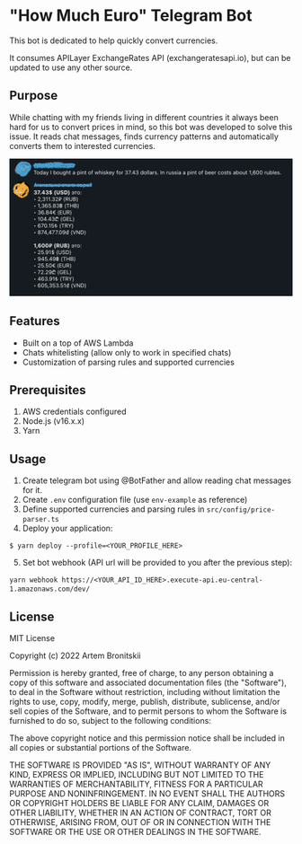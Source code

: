 # "How Much Euro" Telegram Bot

This bot is dedicated to help quickly convert currencies.

It consumes APILayer ExchangeRates API (exchangeratesapi.io), but can be updated to use any other source.

## Purpose

While chatting with my friends living in different countries it always been hard for us to convert prices in mind,
so this bot was developed to solve this issue. It reads chat messages, finds currency patterns and
automatically converts them to interested currencies.

![Example](docs/screenshot.png)

## Features

- Built on a top of AWS Lambda
- Chats whitelisting (allow only to work in specified chats)
- Customization of parsing rules and supported currencies

## Prerequisites

1. AWS credentials configured
2. Node.js (v16.x.x)
3. Yarn

## Usage

1. Create telegram bot using @BotFather and allow reading chat messages for it.
2. Create `.env` configuration file (use `env-example` as reference)
3. Define supported currencies and parsing rules in `src/config/price-parser.ts`
4. Deploy your application:
```
$ yarn deploy --profile=<YOUR_PROFILE_HERE>
```
5. Set bot webhook (API url will be provided to you after the previous step):
```
yarn webhook https://<YOUR_API_ID_HERE>.execute-api.eu-central-1.amazonaws.com/dev/
```

## License

MIT License

Copyright (c) 2022 Artem Bronitskii

Permission is hereby granted, free of charge, to any person obtaining a copy
of this software and associated documentation files (the "Software"), to deal
in the Software without restriction, including without limitation the rights
to use, copy, modify, merge, publish, distribute, sublicense, and/or sell
copies of the Software, and to permit persons to whom the Software is
furnished to do so, subject to the following conditions:

The above copyright notice and this permission notice shall be included in all
copies or substantial portions of the Software.

THE SOFTWARE IS PROVIDED "AS IS", WITHOUT WARRANTY OF ANY KIND, EXPRESS OR
IMPLIED, INCLUDING BUT NOT LIMITED TO THE WARRANTIES OF MERCHANTABILITY,
FITNESS FOR A PARTICULAR PURPOSE AND NONINFRINGEMENT. IN NO EVENT SHALL THE
AUTHORS OR COPYRIGHT HOLDERS BE LIABLE FOR ANY CLAIM, DAMAGES OR OTHER
LIABILITY, WHETHER IN AN ACTION OF CONTRACT, TORT OR OTHERWISE, ARISING FROM,
OUT OF OR IN CONNECTION WITH THE SOFTWARE OR THE USE OR OTHER DEALINGS IN THE
SOFTWARE.

